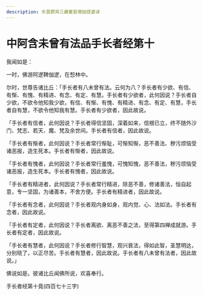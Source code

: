 ```yaml
---
description: 东晋罽宾三藏瞿昙僧伽提婆译
---
```


# 中阿含未曾有法品手长者经第十

我闻如是：

一时，佛游阿逻鞞伽逻，在惒林中。

尔时，世尊告诸比丘：「手长者有八未曾有法。云何为八？手长者有少欲、有信、有惭、有愧、有精进、有念、有定、有慧。手长者有少欲者，此何因说？手长者自少欲，不欲令他知我少欲，有信、有惭、有愧、有精进、有念、有定、有慧，手长者自有慧，不欲令他知我有慧。手长者有少欲者，因此故说。

「手长者有信者，此何因说？手长者得信坚固，深着如来，信根已立，终不随外沙门、梵志、若天、魔、梵及余世间。手长者有信者，因此故说。

「手长者有惭者，此何因说？手长者常行惭耻，可惭知惭，恶不善法、秽污烦恼受诸恶报，造生死本。手长者有惭者，因此故说。

「手长者有愧者，此何因说？手长者常行羞愧，可愧知愧，恶不善法，秽污烦恼受诸恶报，造生死本。手长者有愧者，因此故说。

「手长者有精进者，此何因说？手长者常行精进，除恶不善，修诸善法，恒自起意，专一坚固，为诸善本，不舍方便。手长者有精进者，因此故说。

「手长者有念者，此何因说？手长者观内身如身，观内觉、心、法如法。手长者有念者，因此故说。

「手长者有定者，此何因说？手长者离欲、离恶不善之法，至得第四禅成就游。手长者有定者，因此故说。

「手长者有慧者，此何因说？手长者修行智慧，观兴衰法，得如此智，圣慧明达，分别晓了，以正尽苦。手长者有慧者，因此故说。手长者有八未曾有法者，因此故说。」

佛说如是。彼诸比丘闻佛所说，欢喜奉行。

手长者经第十竟(四百七十三字)

